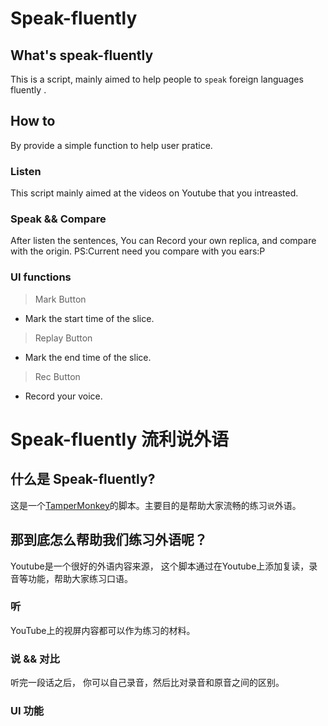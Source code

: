 # Speak-fluently

## What's speak-fluently
This is a script, mainly aimed to help people to `speak` foreign languages fluently .

## How to
By provide a simple function to help user pratice.

### Listen
This script mainly aimed at the videos on Youtube that you intreasted.

### Speak && Compare
After listen the sentences, You can Record your own replica, and compare with the origin. PS:Current need you compare with you ears:P


### UI functions
> Mark Button
 * Mark the start time of the slice.
> Replay Button
 * Mark the end time of the slice.

> Rec Button
* Record your voice.
 
 
 # Speak-fluently 流利说外语
 
 ## 什么是 Speak-fluently?
 这是一个[TamperMonkey](https://www.tampermonkey.net/)的脚本。主要目的是帮助大家流畅的练习`说`外语。
 
 ## 那到底怎么帮助我们练习外语呢？
 Youtube是一个很好的外语内容来源， 这个脚本通过在Youtube上添加复读，录音等功能，帮助大家练习口语。
 
 ### 听
 YouTube上的视屏内容都可以作为练习的材料。
 
 ### 说 && 对比
 听完一段话之后， 你可以自己录音，然后比对录音和原音之间的区别。
 
 ### UI 功能
 > 

